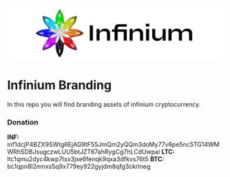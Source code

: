 ![image](https://raw.githubusercontent.com/Infinium-8/brand/master/logo/wordmark/infinium_wordmark_color.png)

# Infinium Branding
In this repo you will find branding assets of infinium cryptocurrency.

### Donation 
**INF:** inf1dcjP4BZX9SWtg6EjAG9tF55JmQm2yQQm3doMy77v6pe5nc5TG14WMWRhSDBJsugczwLUU5btJZT67ahRygCg7hLCdUwpai
**LTC:** ltc1qmu2dyc4kwp7tsx3jxe6fenqk9qxa3dfkvs76t5
**BTC:** bc1qpn8l2mnxs5q9x779ey922gyjdm8qfg3ckrlneg
